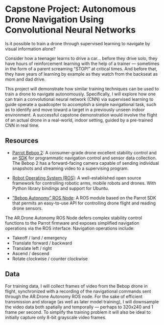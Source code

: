 # Capstone Project: Autonomous Drone Navigation Using Convolutional Neural Networks

Is it possible to train a drone through supervised learning to navigate by visual information alone?

Consider how a teenager learns to drive a car... before they drive solo, they have hours of reinforcement learning with the help of a trainer — sometimes in the form of a parent screaming “STOP!” at critical times.  And before that, they have years of learning by example as they watch from the backseat as mom and dad drive.

This project will demonstrate how similar training techniques can be used to train a drone to navigate autonomously.  Specifically, I will explore how one can train a convolutional neural network (CNN) via supervised learning to guide operate a quadcopter to accomplish a simple navigational task, such as to identify and move toward a target in a previously unseen indoor environment.  A successful capstone demonstration would involve the flight of an actual drone in a real-world, indoor setting, guided by a pre-trained CNN in real time.

## Resources

* [Parrot Bebop 2](https://www.parrot.com/us/Drones/Parrot-bebop-2): A consumer-grade drone excellent stability control and an [SDK](http://developer.parrot.com/docs/bebop/#general-information) for programmatic navigation control and sensor data collection.  The Bebop 2 has a forward-facing camera capable of sending individual snapshots and streaming video to a supervising program.

* [Robot Operating System (ROS)](http://www.ros.org): A well-established open source framework for controlling robotic arms, mobile robots and drones.  With Python library bindings and support for Ubuntu.

* ["Bebop Autonomy” ROS Node](https://bebop-autonomy.readthedocs.io): A ROS module based on the Parrot SDK that permits an easy-to-use API for controlling drone flight and reading drone sensors.

The AR.Drone Autonomy ROS Node defers complex stability control functions to the Parrot firmware and exposes simplified navigation operations via the ROS interface.  Navigation operations include:

* Takeoff / land / emergency
* Translate forward / backward
* Translate left / right
* Ascend / descend
* Rotate clockwise / counter clockwise

<!-- The AR.Drone Autonomy ROS Node is also capable of publishing high-resolution camera snapshots and 640x480 resolution H.264 via the ROS interface.-->


## Data
For training data, I will collect frames of video from the Bebop drone in flight, synchronized with a recording of the navigational commands sent through the AR.Drone Autonomy ROS node.  For the sake of efficient transmission and storage (as well as later model training), I will downsample the video data both spatially and temporally — perhaps to 320x240 and 1 frame per second.  To simplify the training problem it will also be ideal to initially capture only 8-bit grayscale video frames.
